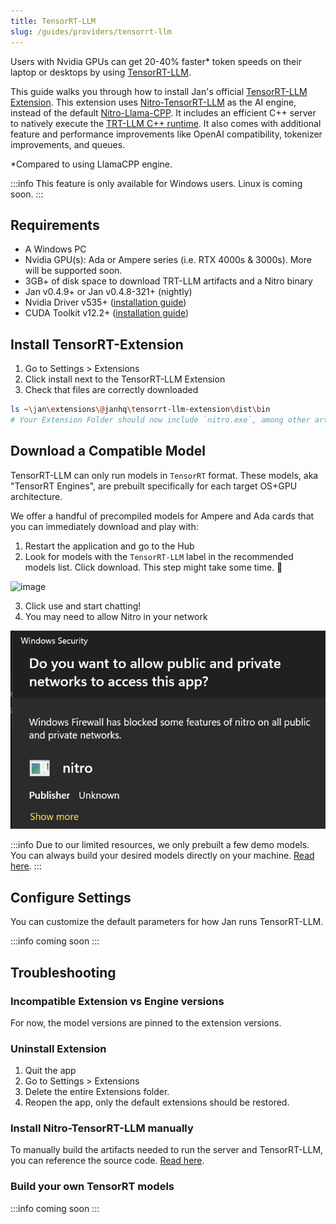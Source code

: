 ```yaml
---
title: TensorRT-LLM
slug: /guides/providers/tensorrt-llm
---
```


Users with Nvidia GPUs can get 20-40% faster* token speeds on their laptop or desktops by using [TensorRT-LLM](https://github.com/NVIDIA/TensorRT-LLM).

This guide walks you through how to install Jan's official [TensorRT-LLM Extension](https://github.com/janhq/nitro-tensorrt-llm). This extension uses [Nitro-TensorRT-LLM](https://github.com/janhq/nitro-tensorrt-llm) as the AI engine, instead of the default [Nitro-Llama-CPP](https://github.com/janhq/nitro). It includes an efficient C++ server to natively execute the [TRT-LLM C++ runtime](https://nvidia.github.io/TensorRT-LLM/gpt_runtime.html). It also comes with additional feature and performance improvements like OpenAI compatibility, tokenizer improvements, and queues.

*Compared to using LlamaCPP engine.

:::info
This feature is only available for Windows users. Linux is coming soon.
:::

## Requirements

- A Windows PC
- Nvidia GPU(s): Ada or Ampere series (i.e. RTX 4000s & 3000s). More will be supported soon.
- 3GB+ of disk space to download TRT-LLM artifacts and a Nitro binary
- Jan v0.4.9+ or Jan v0.4.8-321+ (nightly)
- Nvidia Driver v535+ ([installation guide](https://jan.ai/guides/common-error/not-using-gpu/#1-ensure-gpu-mode-requirements))
- CUDA Toolkit v12.2+ ([installation guide](https://jan.ai/guides/common-error/not-using-gpu/#1-ensure-gpu-mode-requirements))

## Install TensorRT-Extension

1. Go to Settings > Extensions
2. Click install next to the TensorRT-LLM Extension
3. Check that files are correctly downloaded

```sh
ls ~\jan\extensions\@janhq\tensorrt-llm-extension\dist\bin
# Your Extension Folder should now include `nitro.exe`, among other artifacts needed to run TRT-LLM
```

## Download a Compatible Model
TensorRT-LLM can only run models in `TensorRT` format. These models, aka "TensorRT Engines", are prebuilt specifically for each target OS+GPU architecture.

We offer a handful of precompiled models for Ampere and Ada cards that you can immediately download and play with:

1. Restart the application and go to the Hub
2. Look for models with the `TensorRT-LLM` label in the recommended models list. Click download. This step might take some time. 🙏

![image](https://hackmd.io/_uploads/rJewrEgRp.png)

3. Click use and start chatting!
4. You may need to allow Nitro in your network 

![alt text](image.png)

:::info
Due to our limited resources, we only prebuilt a few demo models. You can always build your desired models directly on your machine. [Read here](#build-your-own-tensorrt-models).
:::

## Configure Settings

You can customize the default parameters for how Jan runs TensorRT-LLM. 

:::info
coming soon
:::

## Troubleshooting

### Incompatible Extension vs Engine versions

For now, the model versions are pinned to the extension versions.

### Uninstall Extension

1. Quit the app
2. Go to Settings > Extensions
3. Delete the entire Extensions folder.
4. Reopen the app, only the default extensions should be restored.

### Install Nitro-TensorRT-LLM manually

To manually build the artifacts needed to run the server and TensorRT-LLM, you can reference the source code. [Read here](https://github.com/janhq/nitro-tensorrt-llm?tab=readme-ov-file#quickstart).

### Build your own TensorRT models

:::info
coming soon
:::
